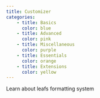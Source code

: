 ```yaml
---
title: Customizer
categories:
    - title: Basics
      color: blue
    - title: Advanced
      color: pink
    - title: Miscellaneous
      color: purple
    - title: Essentials
      color: orange
    - title: Extensions
      color: yellow
---
```


<CardGrid>
<Card title="Formatting" link="/customizer/formatting">
Learn about leafs formatting system
</Card>
</CardGrid>